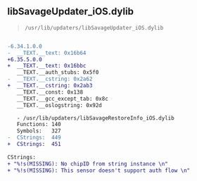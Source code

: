 ## libSavageUpdater_iOS.dylib

> `/usr/lib/updaters/libSavageUpdater_iOS.dylib`

```diff

-6.34.1.0.0
-  __TEXT.__text: 0x16b64
+6.35.5.0.0
+  __TEXT.__text: 0x16bbc
   __TEXT.__auth_stubs: 0x5f0
-  __TEXT.__cstring: 0x2a62
+  __TEXT.__cstring: 0x2ab3
   __TEXT.__const: 0x138
   __TEXT.__gcc_except_tab: 0x8c
   __TEXT.__oslogstring: 0x92d

   - /usr/lib/updaters/libSavageRestoreInfo_iOS.dylib
   Functions: 140
   Symbols:   327
-  CStrings:  449
+  CStrings:  451
 
CStrings:
+ "%!s(MISSING): No chipID from string instance \n"
+ "%!s(MISSING): This sensor doesn't support auth flow \n"

```
